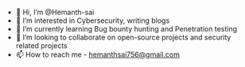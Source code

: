 - 👋 Hi, I’m @Hemanth-sai
- 👀 I’m interested in Cybersecurity, writing blogs
- 🌱 I’m currently learning Bug bounty hunting and Penetration testing
- 💞️ I’m looking to collaborate on open-source projects and security related projects
- 📫 How to reach me - hemanthsai756@gmail.com

<!---
Hemanth-sai33/Hemanth-sai33 is a ✨ special ✨ repository because its `README.md` (this file) appears on your GitHub profile.
You can click the Preview link to take a look at your changes.
--->
